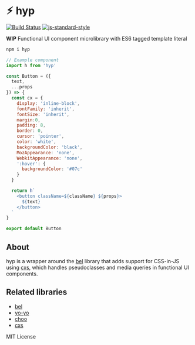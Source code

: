 
# ⚡︎ hyp

[![Build Status](https://travis-ci.org/jxnblk/hyp.svg?branch=master)](https://travis-ci.org/jxnblk/hyp)
[![js-standard-style](https://img.shields.io/badge/code%20style-standard-brightgreen.svg)](http://standardjs.com/)

**WIP** Functional UI component microlibrary with ES6 tagged template literal

```sh
npm i hyp
```

```js
// Example component
import h from 'hyp'

const Button = ({
  text,
  ...props
}) => {
  const cx = {
    display: 'inline-block',
    fontFamily: 'inherit',
    fontSize: 'inherit',
    margin:0,
    padding: 8,
    border: 0,
    cursor: 'pointer',
    color: 'white',
    backgroundColor: 'black',
    MozAppearance: 'none',
    WebkitAppearance: 'none',
    ':hover': {
      backgroundColor: '#07c'
    }
  }

  return h`
    <button className=${className} ${props}>
      ${text}
    </button>
  `
}

export default Button
```

## About

hyp is a wrapper around the [bel](https://github.com/shama/bel)
library that adds support for CSS-in-JS using [cxs](https://github.com/jxnblk/cxs),
which handles pseudoclasses and media queries in functional UI components.


## Related libraries

- [bel](https://github.com/shama/bel)
- [yo-yo](https://github.com/maxogden/yo-yo)
- [choo](https://github.com/yoshuawuyts/choo)
- [cxs](https://github.com/jxnblk/cxs)

MIT License
